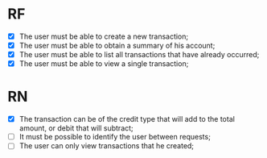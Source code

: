 # RF

- [x] The user must be able to create a new transaction;
- [x] The user must be able to obtain a summary of his account;
- [x] The user must be able to list all transactions that have already occurred;
- [x] The user must be able to view a single transaction;

# RN

- [x] The transaction can be of the credit type that will add to the total amount, or debit that will subtract;
- [ ] It must be possible to identify the user between requests;
- [ ] The user can only view transactions that he created;